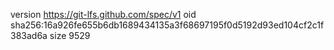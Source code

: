version https://git-lfs.github.com/spec/v1
oid sha256:16a926fe655b6db1689434135a3f68697195f0d5192d93ed104cf2c1f383ad6a
size 9529
